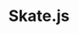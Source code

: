---
codehost: https://github.com/skatejs
logohandle: netlifyapp_skatejs
sort: skatejs
title: Skate.js
website: https://skatejs.netlify.app/
---